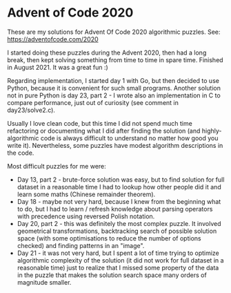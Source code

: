 # Advent of Code 2020

These are my solutions for Advent Of Code 2020 algorithmic puzzles. See: https://adventofcode.com/2020  

I started doing these puzzles during the Advent 2020, then had a long break, then kept solving something from time to time in spare time. Finished in August 2021. It was a great fun :)

Regarding implementation, I started day 1 with Go, but then decided to use Python, because it is convenient for such small programs. Another solution not in pure Python is day 23, part 2 - I wrote also an implementation in C to compare performance, just out of curiosity (see comment in day23/solve2.c).

Usually I love clean code, but this time I did not spend much time refactoring or documenting what I did after finding the solution (and highly-algorithmic code is always difficult to understand no matter how good you write it). Nevertheless, some puzzles have modest algorithm descriptions in the code.
  
Most difficult puzzles for me were:
* Day 13, part 2 - brute-force solution was easy, but to find solution for full dataset in a reasonable time I had to lookup how other people did it and learn some maths (Chinese remainder theorem).
* Day 18 - maybe not very hard, because I knew from the beginning what to do, but I had to learn / refresh knowledge about parsing operators with precedence using reversed Polish notation.
* Day 20, part 2 - this was definitely the most complex puzzle. It involved geometrical transformations, backtracking search of possible solution space (with some optimisations to reduce the number of options checked) and finding patterns in an "image".
* Day 21 - it was not very hard, but I spent a lot of time trying to optimize algorithmic complexity of the solution (it did not work for full dataset in a reasonable time) just to realize that I missed some property of the data in the puzzle that makes the solution search space many orders of magnitude smaller.
